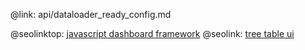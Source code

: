 @link: api/dataloader_ready_config.md

@seolinktop: [javascript dashboard framework](https://webix.com)
@seolink: [tree table ui](https://webix.com/widget/treetable/)